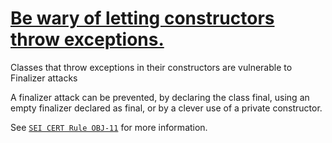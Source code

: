 # [Be wary of letting constructors throw exceptions.](https://spotbugs.readthedocs.io/en/latest/bugDescriptions.html#CT_CONSTRUCTOR_THROW)

Classes that throw exceptions in their constructors are vulnerable to Finalizer attacks

A finalizer attack can be prevented, by declaring the class final, using an empty finalizer declared as final, or by a clever use of a private constructor.

See [`SEI CERT Rule OBJ-11`](https://wiki.sei.cmu.edu/confluence/display/java/OBJ11-J.+Be+wary+of+letting+constructors+throw+exceptions)
            for more information.